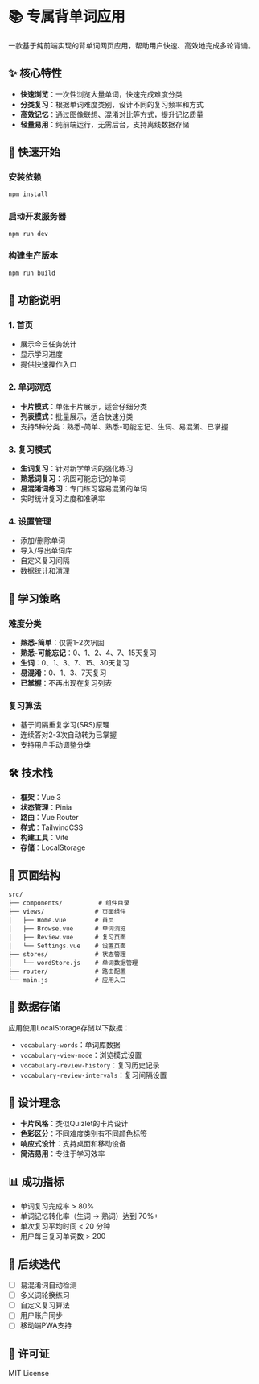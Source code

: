 # 📚 专属背单词应用

一款基于纯前端实现的背单词网页应用，帮助用户快速、高效地完成多轮背诵。

## ✨ 核心特性

- **快速浏览**：一次性浏览大量单词，快速完成难度分类
- **分类复习**：根据单词难度类别，设计不同的复习频率和方式
- **高效记忆**：通过图像联想、混淆对比等方式，提升记忆质量
- **轻量易用**：纯前端运行，无需后台，支持离线数据存储

## 🚀 快速开始

### 安装依赖

```bash
npm install
```

### 启动开发服务器

```bash
npm run dev
```

### 构建生产版本

```bash
npm run build
```

## 📖 功能说明

### 1. 首页
- 展示今日任务统计
- 显示学习进度
- 提供快速操作入口

### 2. 单词浏览
- **卡片模式**：单张卡片展示，适合仔细分类
- **列表模式**：批量展示，适合快速分类
- 支持5种分类：熟悉-简单、熟悉-可能忘记、生词、易混淆、已掌握

### 3. 复习模式
- **生词复习**：针对新学单词的强化练习
- **熟悉词复习**：巩固可能忘记的单词
- **易混淆词练习**：专门练习容易混淆的单词
- 实时统计复习进度和准确率

### 4. 设置管理
- 添加/删除单词
- 导入/导出单词库
- 自定义复习间隔
- 数据统计和清理

## 🎯 学习策略

### 难度分类
- **熟悉-简单**：仅需1-2次巩固
- **熟悉-可能忘记**：0、1、2、4、7、15天复习
- **生词**：0、1、3、7、15、30天复习
- **易混淆**：0、1、3、7天复习
- **已掌握**：不再出现在复习列表

### 复习算法
- 基于间隔重复学习(SRS)原理
- 连续答对2-3次自动转为已掌握
- 支持用户手动调整分类

## 🛠 技术栈

- **框架**：Vue 3
- **状态管理**：Pinia
- **路由**：Vue Router
- **样式**：TailwindCSS
- **构建工具**：Vite
- **存储**：LocalStorage

## 📱 页面结构

```
src/
├── components/          # 组件目录
├── views/              # 页面组件
│   ├── Home.vue        # 首页
│   ├── Browse.vue      # 单词浏览
│   ├── Review.vue      # 复习页面
│   └── Settings.vue    # 设置页面
├── stores/             # 状态管理
│   └── wordStore.js    # 单词数据管理
├── router/             # 路由配置
└── main.js             # 应用入口
```

## 💾 数据存储

应用使用LocalStorage存储以下数据：
- `vocabulary-words`：单词库数据
- `vocabulary-view-mode`：浏览模式设置
- `vocabulary-review-history`：复习历史记录
- `vocabulary-review-intervals`：复习间隔设置

## 🎨 设计理念

- **卡片风格**：类似Quizlet的卡片设计
- **色彩区分**：不同难度类别有不同颜色标签
- **响应式设计**：支持桌面和移动设备
- **简洁易用**：专注于学习效率

## 📊 成功指标

- 单词复习完成率 > 80%
- 单词记忆转化率（生词 → 熟词）达到 70%+
- 单次复习平均时间 < 20 分钟
- 用户每日复习单词数 > 200

## 🔄 后续迭代

- [ ] 易混淆词自动检测
- [ ] 多义词轮换练习
- [ ] 自定义复习算法
- [ ] 用户账户同步
- [ ] 移动端PWA支持

## 📄 许可证

MIT License

